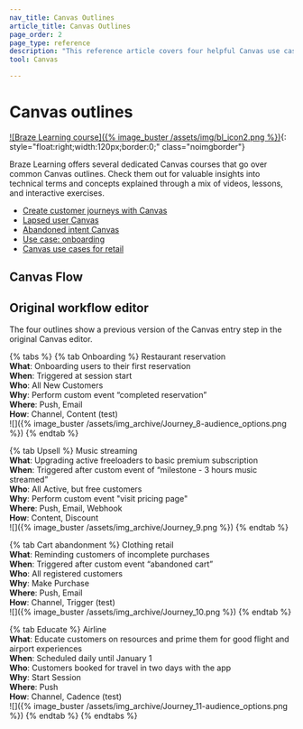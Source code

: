 ```yaml
---
nav_title: Canvas Outlines
article_title: Canvas Outlines
page_order: 2
page_type: reference
description: "This reference article covers four helpful Canvas use cases."
tool: Canvas

---
```


# Canvas outlines

[![Braze Learning course]({% image_buster /assets/img/bl_icon2.png %})](https://learning.braze.com/page/courses){: style="float:right;width:120px;border:0;" class="noimgborder"}

Braze Learning offers several dedicated Canvas courses that go over common Canvas outlines. Check them out for valuable insights into technical terms and concepts explained through a mix of videos, lessons, and interactive exercises. 
- [Create customer journeys with Canvas](https://learning.braze.com/canvas-course)
- [Lapsed user Canvas](https://learning.braze.com/lapsed-user-canvas)
- [Abandoned intent Canvas](https://learning.braze.com/abandoned-intent-canvas)
- [Use case: onboarding](https://learning.braze.com/onboarding-canvas)
- [Canvas use cases for retail](https://learning.braze.com/canvas-use-cases-for-retail)

## Canvas Flow

## Original workflow editor

The four outlines show a previous version of the Canvas entry step in the original Canvas editor. 

{% tabs %}
  {% tab Onboarding %}
  	Restaurant reservation<br>**What**: Onboarding users to their first reservation<br>**When**: Triggered at session start<br>**Who**: All New Customers<br>**Why**: Perform custom event “completed reservation”<br>**Where**: Push, Email<br>**How**: Channel, Content (test)<br>![]({% image_buster /assets/img_archive/Journey_8-audience_options.png %})
  {% endtab %}

  {% tab Upsell %}
  	Music streaming<br>**What**: Upgrading active freeloaders to basic premium subscription<br>**When**: Triggered after custom event of “milestone - 3 hours music streamed”<br>**Who**: All Active, but free customers<br>**Why**: Perform custom event "visit pricing page"<br>**Where**: Push, Email, Webhook<br>**How**: Content, Discount<br>![]({% image_buster /assets/img_archive/Journey_9.png %})
  {% endtab %}

  {% tab Cart abandonment %}
  	Clothing retail<br>**What**: Reminding customers of incomplete purchases<br>**When**: Triggered after custom event “abandoned cart”<br>**Who**: All registered customers<br>**Why**: Make Purchase<br>**Where**: Push, Email<br>**How**: Channel, Trigger (test)<br>![]({% image_buster /assets/img_archive/Journey_10.png %})
  {% endtab %}

  {% tab Educate %}
  	Airline<br>**What**: Educate customers on resources and prime them for good flight and airport experiences<br>**When**: Scheduled daily until January 1 <br>**Who**: Customers booked for travel in two days with the app <br>**Why**: Start Session <br>**Where**: Push <br>**How**: Channel, Cadence (test)<br>![]({% image_buster /assets/img_archive/Journey_11-audience_options.png %})
  {% endtab %}
{% endtabs %}

